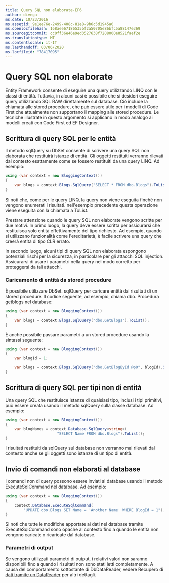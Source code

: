 ```yaml
---
title: Query SQL non elaborate-EF6
author: divega
ms.date: 10/23/2016
ms.assetid: 9e1ee76e-2499-408c-81e8-9b6c5d1945a0
ms.openlocfilehash: 168aee67186535bf2a50705e86bfc5a88147e369
ms.sourcegitcommit: cc0ff36e46e9ed3527638f7208000e8521faef2e
ms.translationtype: MT
ms.contentlocale: it-IT
ms.lasthandoff: 03/06/2020
ms.locfileid: "78417095"
---
```

# <a name="raw-sql-queries"></a>Query SQL non elaborate
Entity Framework consente di eseguire una query utilizzando LINQ con le classi di entità. Tuttavia, in alcuni casi è possibile che si desideri eseguire query utilizzando SQL RAW direttamente sul database. Ciò include la chiamata alle stored procedure, che può essere utile per i modelli di Code First che attualmente non supportano il mapping alle stored procedure. Le tecniche illustrate in questo argomento si applicano in modo analogo ai modelli creati con Code First ed EF Designer.  

## <a name="writing-sql-queries-for-entities"></a>Scrittura di query SQL per le entità  

Il metodo sqlQuery su DbSet consente di scrivere una query SQL non elaborata che restituirà istanze di entità. Gli oggetti restituiti verranno rilevati dal contesto esattamente come se fossero restituiti da una query LINQ. Ad esempio:  

``` csharp  
using (var context = new BloggingContext())
{
    var blogs = context.Blogs.SqlQuery("SELECT * FROM dbo.Blogs").ToList();
}
```  

Si noti che, come per le query LINQ, la query non viene eseguita finché non vengono enumerati i risultati. nell'esempio precedente questa operazione viene eseguita con la chiamata a ToList.  

Prestare attenzione quando le query SQL non elaborate vengono scritte per due motivi. In primo luogo, la query deve essere scritta per assicurarsi che restituisca solo entità effettivamente del tipo richiesto. Ad esempio, quando si utilizzano funzionalità come l'ereditarietà, è facile scrivere una query che creerà entità di tipo CLR errato.  

In secondo luogo, alcuni tipi di query SQL non elaborata espongono potenziali rischi per la sicurezza, in particolare per gli attacchi SQL injection. Assicurarsi di usare i parametri nella query nel modo corretto per proteggersi da tali attacchi.  

### <a name="loading-entities-from-stored-procedures"></a>Caricamento di entità da stored procedure  

È possibile utilizzare DbSet. sqlQuery per caricare entità dai risultati di un stored procedure. Il codice seguente, ad esempio, chiama dbo. Procedura getblogs nel database:  

``` csharp
using (var context = new BloggingContext())
{
    var blogs = context.Blogs.SqlQuery("dbo.GetBlogs").ToList();
}
```  

È anche possibile passare parametri a un stored procedure usando la sintassi seguente:  

``` csharp
using (var context = new BloggingContext())
{
    var blogId = 1;

    var blogs = context.Blogs.SqlQuery("dbo.GetBlogById @p0", blogId).Single();
}
```  

## <a name="writing-sql-queries-for-non-entity-types"></a>Scrittura di query SQL per tipi non di entità  

Una query SQL che restituisce istanze di qualsiasi tipo, inclusi i tipi primitivi, può essere creata usando il metodo sqlQuery sulla classe database. Ad esempio:  

``` csharp
using (var context = new BloggingContext())
{
    var blogNames = context.Database.SqlQuery<string>(
                       "SELECT Name FROM dbo.Blogs").ToList();
}
```  

I risultati restituiti da sqlQuery sul database non verranno mai rilevati dal contesto anche se gli oggetti sono istanze di un tipo di entità.  

## <a name="sending-raw-commands-to-the-database"></a>Invio di comandi non elaborati al database  

I comandi non di query possono essere inviati al database usando il metodo ExecuteSqlCommand nel database. Ad esempio:  

``` csharp
using (var context = new BloggingContext())
{
    context.Database.ExecuteSqlCommand(
        "UPDATE dbo.Blogs SET Name = 'Another Name' WHERE BlogId = 1");
}
```  

Si noti che tutte le modifiche apportate ai dati nel database tramite ExecuteSqlCommand sono opache al contesto fino a quando le entità non vengono caricate o ricaricate dal database.  

### <a name="output-parameters"></a>Parametri di output  

Se vengono utilizzati parametri di output, i relativi valori non saranno disponibili fino a quando i risultati non sono stati letti completamente. A causa del comportamento sottostante di DbDataReader, vedere Recupero di [dati tramite un DataReader](https://go.microsoft.com/fwlink/?LinkID=398589) per altri dettagli.  
